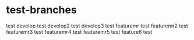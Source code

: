 # test-branches
test develop
test develop2
test develop3
test featuremr
test featuremr2
test featuremr3
test featuremr4
test featuremr5
test feature6
test
